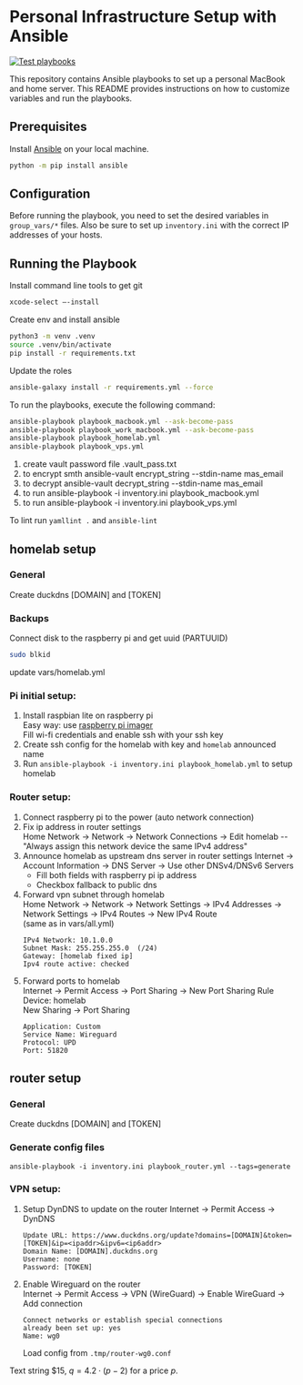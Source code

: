 # Personal Infrastructure Setup with Ansible

[![Test playbooks](https://github.com/k4black/personal-infra/actions/workflows/test.yml/badge.svg)](https://github.com/k4black/personal-infra/actions/workflows/test.yml)

This repository contains Ansible playbooks to set up a personal MacBook and home server. 
This README provides instructions on how to customize variables and run the playbooks.


## Prerequisites

Install [Ansible](https://docs.ansible.com/ansible/latest/installation_guide/intro_installation.html) on your local machine.
```bash
python -m pip install ansible
```


## Configuration

Before running the playbook, you need to set the desired variables in `group_vars/*` files.
Also be sure to set up `inventory.ini` with the correct IP addresses of your hosts.


## Running the Playbook

Install command line tools to get git
```bash
xcode-select –-install
```

Create env and install ansible
```bash
python3 -m venv .venv
source .venv/bin/activate
pip install -r requirements.txt
```

Update the roles
```bash
ansible-galaxy install -r requirements.yml --force
```

To run the playbooks, execute the following command:
```bash
ansible-playbook playbook_macbook.yml --ask-become-pass
ansible-playbook playbook_work_macbook.yml --ask-become-pass
ansible-playbook playbook_homelab.yml
ansible-playbook playbook_vps.yml
```




1. create vault password file .vault_pass.txt
2. to encrypt smth ansible-vault encrypt_string --stdin-name mas_email  
3. to decrypt ansible-vault decrypt_string --stdin-name mas_email
4. to run ansible-playbook -i inventory.ini playbook_macbook.yml  
5. to run ansible-playbook -i inventory.ini playbook_vps.yml

To lint run `yamllint .` and `ansible-lint`


## homelab setup

### General

Create duckdns [DOMAIN] and [TOKEN]

### Backups 

Connect disk to the raspberry pi and get uuid (PARTUUID)
```bash
sudo blkid
```
update vars/homelab.yml

### Pi initial setup:

1. Install raspbian lite on raspberry pi  
    Easy way: use [raspberry pi imager](https://www.raspberrypi.org/software/)  
    Fill wi-fi credentials and enable ssh with your ssh key
2. Create ssh config for the homelab with key and `homelab` announced name
3. Run `ansible-playbook -i inventory.ini playbook_homelab.yml` to setup homelab


### Router setup:

1. Connect raspberry pi to the power (auto network connection)
2. Fix ip address in router settings  
    Home Network -> Network -> Network Connections -> Edit homelab -- "Always assign this network device the same IPv4 address"
3. Announce homelab as upstream dns server in router settings
    Internet -> Account Information -> DNS Server -> Use other DNSv4/DNSv6 Servers  
    * Fill both fields with raspberry pi ip address
    * Checkbox fallback to public dns 
4. Forward vpn subnet through homelab  
    Home Network -> Network -> Network Settings -> IPv4 Addresses -> Network Settings -> IPv4 Routes -> New IPv4 Route  
   (same as in vars/all.yml)
    ```
    IPv4 Network: 10.1.0.0
    Subnet Mask: 255.255.255.0  (/24)
    Gateway: [homelab fixed ip]
    Ipv4 route active: checked
    ```
5. Forward ports to homelab  
    Internet -> Permit Access -> Port Sharing -> New Port Sharing Rule  
    Device: homelab  
    New Sharing -> Port Sharing
    ```
    Application: Custom
    Service Name: Wireguard
    Protocol: UPD
    Port: 51820
    ```
   

## router setup

### General

Create duckdns [DOMAIN] and [TOKEN]

### Generate config files

`ansible-playbook -i inventory.ini playbook_router.yml --tags=generate`

### VPN setup:

1. Setup DynDNS to update on the router
    Internet -> Permit Access -> DynDNS  
    ```
    Update URL: https://www.duckdns.org/update?domains=[DOMAIN]&token=[TOKEN]&ip=<ipaddr>&ipv6=<ip6addr>
    Domain Name: [DOMAIN].duckdns.org
    Username: none
    Password: [TOKEN]
    ```
2. Enable Wireguard on the router  
    Internet -> Permit Access -> VPN (WireGuard) -> Enable WireGuard -> Add connection  
    ```
    Connect networks or establish special connections
    already been set up: yes
    Name: wg0
    ```
    Load config from `.tmp/router-wg0.conf`


Text string $\$15$, $q = 4.2 \cdot (p - 2)$ for a price $p$.

